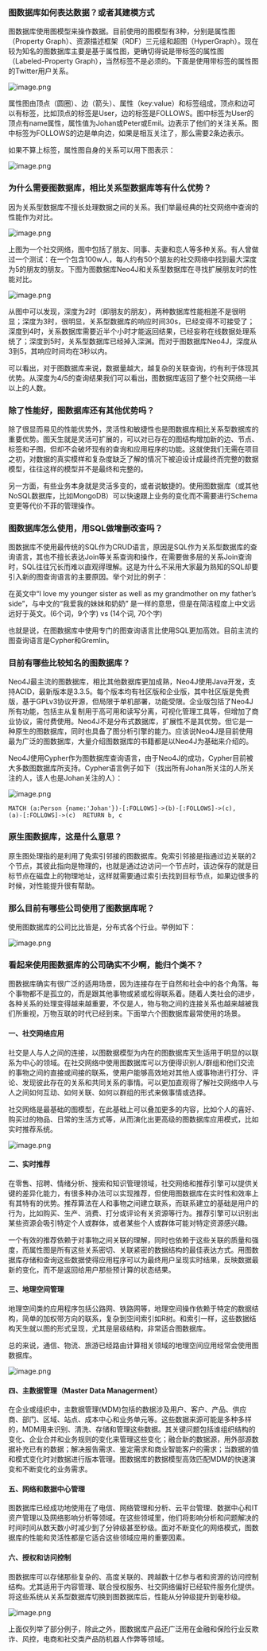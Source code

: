 
### 图数据库如何表达数据？或者其建模方式

图数据库使用图模型来操作数据。目前使用的图模型有3种，分别是属性图（Property Graph）、资源描述框架（RDF）三元组和超图（HyperGraph）。现在较为知名的图数据库主要是基于属性图，更确切得说是带标签的属性图（Labeled-Property Graph），当然标签不是必须的。下面是使用带标签的属性图的Twitter用户关系。

![image.png](/2023/image-67f885c9379a4a52bab7f70c2a59d5c0.png)

属性图由顶点（圆圈）、边（箭头）、属性（key:value）和标签组成，顶点和边可以有标签，比如顶点的标签是User，边的标签是FOLLOWS。图中标签为User的顶点有name属性，属性值为Johan或Peter或Emil。边表示了他们的关注关系。图中标签为FOLLOWS的边是单向边，如果是相互关注了，那么需要2条边表示。

如果不算上标签，属性图自身的关系可以用下图表示：

![image.png](/2023/image-ef35361c0762476e8f3d0449e5657ea7.png)

### 为什么需要图数据库，相比关系型数据库等有什么优势？

因为关系型数据库不擅长处理数据之间的关系。我们举最经典的社交网络中查询的性能作为对比。

![image.png](/2023/image-42863140c5d348068a79e2af7e808793.png)

上图为一个社交网络，图中包括了朋友、同事、夫妻和恋人等多种关系。有人曾做过一个测试：在一个包含100w人，每人约有50个朋友的社交网络中找到最大深度为5的朋友的朋友。下图为图数据库Neo4J和关系型数据库在寻找扩展朋友时的性能对比。

![image.png](/2023/image-662929664fc64be8bd5d184898343e09.png)

从图中可以发现，深度为2时（即朋友的朋友），两种数据库性能相差不是很明显；深度为3时，很明显，关系型数据库的响应时间30s，已经变得不可接受了；深度到4时，关系数据库需要近半个小时才能返回结果，已经妄称在线数据处理系统了；深度到5时，关系型数据库已经掉入深渊。而对于图数据库Neo4J，深度从3到5，其响应时间均在3秒以内。

可以看出，对于图数据库来说，数据量越大，越复杂的关联查询，约有利于体现其优势。从深度为4/5的查询结果我们可以看出，图数据库返回了整个社交网络一半以上的人数。

### 除了性能好，图数据库还有其他优势吗？

除了很显而易见的性能优势外，灵活性和敏捷性也是图数据库相比关系型数据库的重要优势。图天生就是灵活可扩展的，可以对已存在的图结构增加新的边、节点、标签和子图，但却不会破坏现有的查询和应用程序的功能。这就使我们无需在项目之初，对数据的真实模样和复杂度缺乏了解的情况下被迫设计成最终而完整的数据模型，往往这样的模型并不是最终和完整的。

另一方面，有些业务本身就是灵活多变的，或者说敏捷的。使用图数据库（或其他NoSQL数据库，比如MongoDB）可以快速跟上业务的变化而不需要进行Schema变更等代价不菲的管理操作。

### 图数据库怎么使用，用SQL做增删改查吗？

图数据库不使用最传统的SQL作为CRUD语言，原因是SQL作为关系型数据库的查询语言，其也不擅长表达Join等关系查询和操作，在需要做多层的关系Join查询时，SQL往往冗长而难以直观得理解。这是为什么不采用大家最为熟知的SQL却要引入新的图查询语言的主要原因。举个对比的例子：

在英文中“I love my younger sister as well as my grandmother on my father’s side”，与中文的“我爱我的妹妹和奶奶” 是一样的意思，但是在简洁程度上中文远远好于英文。(6个词，9个字) vs (14个词, 70个字)

也就是说，在图数据库中使用专门的图查询语言比使用SQL更加高效。目前主流的图查询语言是Cypher和Gremlin。

### 目前有哪些比较知名的图数据库？

Neo4J最主流的图数据库，相比其他数据库更加成熟，Neo4J使用Java开发，支持ACID，最新版本是3.3.5。每个版本均有社区版和企业版，其中社区版是免费版，基于GPLv3协议开源，但局限于单机部署，功能受限。企业版包括了Neo4J所有功能，包括主从复制用于高可用和读写分离，可视化管理工具等，但增加了商业协议，需付费使用。Neo4J不是分布式数据库，扩展性不是其优势。但它是一种原生的图数据库，同时也具备了图分析引擎的能力。应该说Neo4J是目前使用最为广泛的图数据库，大量介绍图数据库的书籍都是以Neo4J为基础来介绍的。

Neo4J使用Cypher作为图数据库查询语言，由于Neo4J的成功，Cypher目前被大多数图数据库所支持。Cypher语言例子如下（找出所有Johan所关注的人所关注的人，该人也是Johan关注的人）：

![image.png](/2023/image-7cf488b7a62048e7a8e8b2fdf68ac901.png)

```language
MATCH (a:Person {name:'Johan'})-[:FOLLOWS]->(b)-[:FOLLOWS]->(c),        (a)-[:FOLLOWS]->(c)  RETURN b, c
```

### 原生图数据库，这是什么意思？

原生图处理指的是利用了免索引邻接的图数据库。免索引邻接是指通过边关联的2个节点，其彼此指向是物理的，也就是通过边访问一个节点时，该边保存的就是目标节点在磁盘上的物理地址，这样就需要通过索引去找到目标节点，如果边很多的时候，对性能提升很有帮助。

### 那么目前有哪些公司使用了图数据库呢？

使用图数据库的公司比比皆是，分布式各个行业。举例如下：

![image.png](/2023/image-a9bc4bff552a4aae94e7586c48d766cb.png)

### 看起来使用图数据库的公司确实不少啊，能归个类不？

图数据库确实有很广泛的适用场景，因为连接存在于自然和社会中的各个角落。每个事物都不是孤立的，而是跟其他事物或紧或松得联系着。随着人类社会的进步，各种关系的处理变得越来越重要，不仅是人，物与物之间的连接关系也越来越被我们所重视，万物互联的时代已经到来。下面举六个图数据库最常使用的场景。

#### 一、社交网络应用

社交是人与人之间的连接，以图数据模型为内在的图数据库天生适用于明显的以联系为中心的领域。在社交网络中使用图数据库可以方便得识别人/群组和他们交流的事物之间的直接或间接的联系，使用户能够高效地对其他人或事物进行打分、评论、发现彼此存在的关系和共同关系的事情。可以更加直观得了解社交网络中人与人之间如何互动、如何关联、如何以群组的形式来做事情或选择。

社交网络是最基础的图模型，在此基础上可以叠加更多的内容，比如个人的喜好、购买过的物品、日常的生活方式等，从而演化出更高级的图数据库应用模式，比如实时推荐系统。

![image.png](/2023/image-6a6b6d952b9541b3a88e850aaa0de289.png)

#### 二、实时推荐

在零售、招聘、情绪分析、搜索和知识管理领域，社交网络和推荐引擎可以提供关键的差异化能力，有很多种办法可以实现推荐，但使用图数据库在实时性和效率上有其特有的优势。推荐算法在人和事物之间建立联系，而联系建立的基础是用户的行为，比如购买、生产、消费、打分或评论有关资源等行为。推荐引擎可以识别出某些资源会吸引特定个人或群体，或者某些个人或群体可能对特定资源感兴趣。

一个有效的推荐依赖于对事物之间关联的理解，同时也依赖于这些关联的质量和强度，而属性图是所有这些关系密切、关联紧密的数据结构的最佳表达方式。用图数据库存储和查询这些数据使得应用程序可以为最终用户呈现实时结果，反映数据最新的变化，而不是返回给用户那些预计算的状态结果。

#### 三、地理空间管理

地理空间类的应用程序包括公路网、铁路网等，地理空间操作依赖于特定的数据结构，简单的加权带方向的联系，复杂到空间索引如R树。和索引一样，这些数据结构天生就以图的形式呈现，尤其是层级结构，非常适合图数据库。

总的来说，通信、物流、旅游已经路由计算相关领域的地理空间应用经常会使用图数据库。

![image.png](/2023/image-421db29c809248d3897e264fdd4daa5f.png)

#### 四、主数据管理（Master Data Managerment）

在企业或组织中，主数据管理(MDM)包括的数据涉及用户、客户、产品、供应商、部门、区域、站点、成本中心和业务单元等。这些数据来源可能是多种多样的，MDM用来识别、清洗、存储和管理这些数据。其关键问题包括谁组织结构的变化、企业合并和业务规则的变化来管理这些变化；融合新的数据源，用外部源数据补充已有的数据；解决报告需求、鉴定需求和商业智能客户的需求；当数据的值和模式变化时对数据进行版本管理。图数据库的数据模型高效匹配MDM的快速演变和不断变化的业务需求。

#### 五、网络和数据中心管理

图数据库已经成功地使用在了电信、网络管理和分析、云平台管理、数据中心和IT资产管理以及网络影响分析等领域。在这些领域里，他们将影响分析和问题解决的时间时间从数天数小时减少到了分钟级甚至秒级。面对不断变化的网络模式，图数据库的性能和灵活性都是它适合这些领域应用的重要因素。

#### 六、授权和访问控制

图数据库可以存储那些复杂的、高度关联的、跨越数十亿参与者和资源的访问控制结构。尤其适用于内容管理、联合授权服务、社交网络偏好已经软件服务化提供。将这些系统从关系型数据库切换到图数据库后，性能从分钟级提升到毫秒级。

![image.png](/2023/image-b47e4c76996a47f99eac93d731bbef60.png)

上面仅列举了部分例子，除此之外，图数据库产品还广泛用在金融和保险行业反欺诈、风控，电商和社交类产品防机器人作弊等领域。